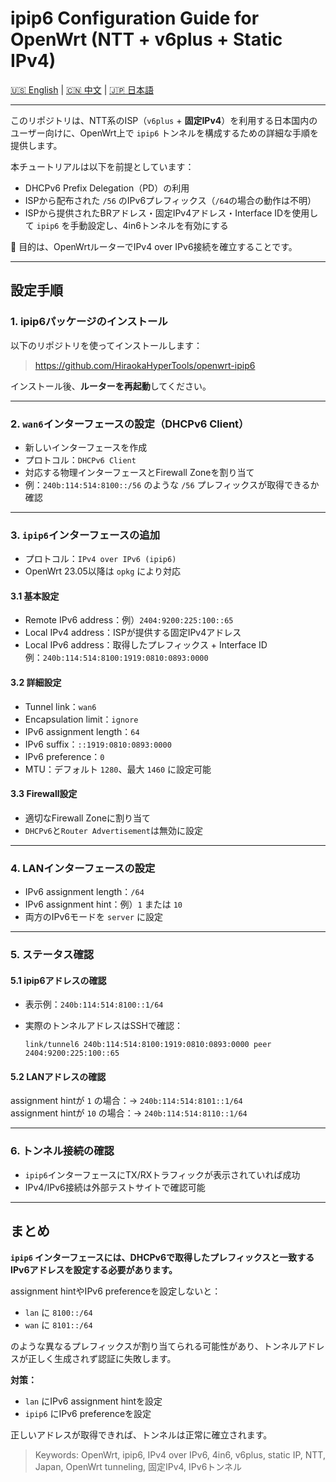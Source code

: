 # ipip6 Configuration Guide for OpenWrt (NTT + v6plus + Static IPv4)

[🇺🇸 English](./README.md) | [🇨🇳 中文](./zh_CN.md) | [🇯🇵 日本語](./ja_JP.md)

---

このリポジトリは、NTT系のISP（`v6plus` + **固定IPv4**）を利用する日本国内のユーザー向けに、OpenWrt上で `ipip6` トンネルを構成するための詳細な手順を提供します。

本チュートリアルは以下を前提としています：

- DHCPv6 Prefix Delegation（PD）の利用  
- ISPから配布された `/56` のIPv6プレフィックス（`/64`の場合の動作は不明）  
- ISPから提供されたBRアドレス・固定IPv4アドレス・Interface IDを使用して `ipip6` を手動設定し、4in6トンネルを有効にする

📌 目的は、OpenWrtルーターでIPv4 over IPv6接続を確立することです。

---

## 設定手順

### 1. ipip6パッケージのインストール

以下のリポジトリを使ってインストールします：

> https://github.com/HiraokaHyperTools/openwrt-ipip6

インストール後、**ルーターを再起動**してください。

---

### 2. `wan6`インターフェースの設定（DHCPv6 Client）

- 新しいインターフェースを作成  
- プロトコル：`DHCPv6 Client`  
- 対応する物理インターフェースとFirewall Zoneを割り当て  
- 例：`240b:114:514:8100::/56` のような `/56` プレフィックスが取得できるか確認

---

### 3. `ipip6`インターフェースの追加

- プロトコル：`IPv4 over IPv6 (ipip6)`  
- OpenWrt 23.05以降は `opkg` により対応

#### 3.1 基本設定

- Remote IPv6 address：例）`2404:9200:225:100::65`  
- Local IPv4 address：ISPが提供する固定IPv4アドレス  
- Local IPv6 address：取得したプレフィックス + Interface ID  
  例：`240b:114:514:8100:1919:0810:0893:0000`

#### 3.2 詳細設定

- Tunnel link：`wan6`  
- Encapsulation limit：`ignore`  
- IPv6 assignment length：`64`  
- IPv6 suffix：`::1919:0810:0893:0000`  
- IPv6 preference：`0`  
- MTU：デフォルト `1280`、最大 `1460` に設定可能

#### 3.3 Firewall設定

- 適切なFirewall Zoneに割り当て  
- `DHCPv6`と`Router Advertisement`は無効に設定

---

### 4. LANインターフェースの設定

- IPv6 assignment length：`/64`  
- IPv6 assignment hint：例）`1` または `10`  
- 両方のIPv6モードを `server` に設定

---

### 5. ステータス確認

#### 5.1 ipip6アドレスの確認

- 表示例：`240b:114:514:8100::1/64`  
- 実際のトンネルアドレスはSSHで確認：

  ```
  link/tunnel6 240b:114:514:8100:1919:0810:0893:0000 peer 2404:9200:225:100::65
  ```

#### 5.2 LANアドレスの確認

assignment hintが `1` の場合：→ `240b:114:514:8101::1/64`  
assignment hintが `10` の場合：→ `240b:114:514:8110::1/64`

---

### 6. トンネル接続の確認

- `ipip6`インターフェースにTX/RXトラフィックが表示されていれば成功  
- IPv4/IPv6接続は外部テストサイトで確認可能

---

## まとめ

**`ipip6` インターフェースには、DHCPv6で取得したプレフィックスと一致するIPv6アドレスを設定する必要があります。**

assignment hintやIPv6 preferenceを設定しないと：

- `lan` に `8100::/64`
- `wan` に `8101::/64`

のような異なるプレフィックスが割り当てられる可能性があり、トンネルアドレスが正しく生成されず認証に失敗します。

**対策：**

- `lan` にIPv6 assignment hintを設定  
- `ipip6` にIPv6 preferenceを設定

正しいアドレスが取得できれば、トンネルは正常に確立されます。

> Keywords: OpenWrt, ipip6, IPv4 over IPv6, 4in6, v6plus, static IP, NTT, Japan, OpenWrt tunneling, 固定IPv4, IPv6トンネル